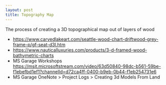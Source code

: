 ```yaml
---
layout: post
title: Topography Map
---
```


The process of creating a 3D topographical map out of layers of wood

- <https://www.carvedlakeart.com/seattle-wood-chart-driftwood-grey-frame-p/gf-seat-d3l.htm>
- <https://www.nauticalluxuries.com/products/3-d-framed-wood-bathymetric-charts>
- MS Garage Workshops <https://msit.microsoftstream.com/video/63d50840-98dc-b561-59be-f1ebefbd1ef1?channelId=d72ca4ff-0400-b9eb-0b44-f1eb254731e6>
- MS Garage OneNote > Project Logs > Creating 3d Models From Land
